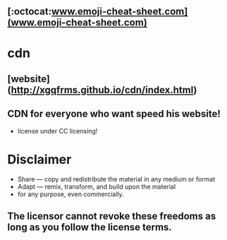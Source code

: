 ## [:octocat:www.emoji-cheat-sheet.com](www.emoji-cheat-sheet.com)
# cdn 
## [website] (http://xgqfrms.github.io/cdn/index.html)
## CDN for everyone who want speed his website!
* license under CC licensing!

# Disclaimer

*    Share — copy and redistribute the material in any medium or format
*   Adapt — remix, transform, and build upon the material
*    for any purpose, even commercially.

##   The licensor cannot revoke these freedoms as long as you follow the license terms.
